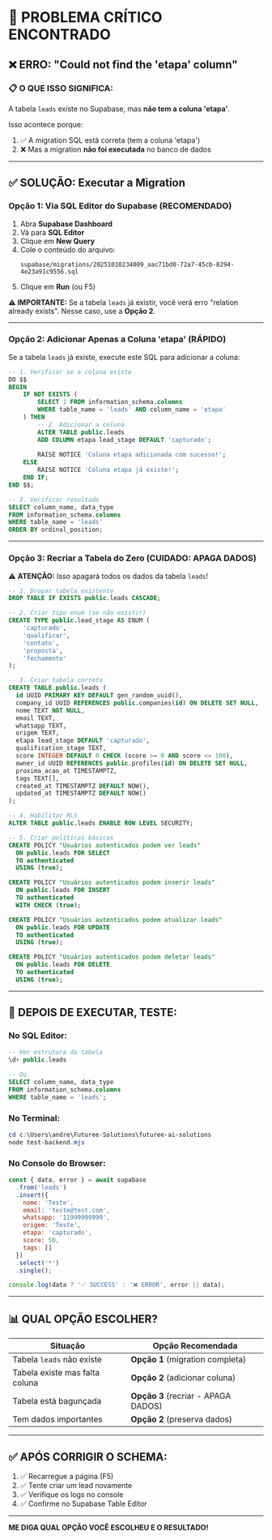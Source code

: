 # 🚨 PROBLEMA CRÍTICO ENCONTRADO

## ❌ ERRO: "Could not find the 'etapa' column"

### 📋 O QUE ISSO SIGNIFICA:
A tabela `leads` existe no Supabase, mas **não tem a coluna 'etapa'**.

Isso acontece porque:
1. ✅ A migration SQL está correta (tem a coluna 'etapa')
2. ❌ Mas a migration **não foi executada** no banco de dados

---

## ✅ SOLUÇÃO: Executar a Migration

### Opção 1: Via SQL Editor do Supabase (RECOMENDADO)

1. Abra **Supabase Dashboard**
2. Vá para **SQL Editor**
3. Clique em **New Query**
4. Cole o conteúdo do arquivo:
   ```
   supabase/migrations/20251010234009_aac71bd0-72a7-45cb-8294-4e23a91c9556.sql
   ```
5. Clique em **Run** (ou F5)

**⚠️ IMPORTANTE:** Se a tabela `leads` já existir, você verá erro "relation already exists". Nesse caso, use a **Opção 2**.

---

### Opção 2: Adicionar Apenas a Coluna 'etapa' (RÁPIDO)

Se a tabela `leads` já existe, execute este SQL para adicionar a coluna:

```sql
-- 1. Verificar se a coluna existe
DO $$ 
BEGIN
    IF NOT EXISTS (
        SELECT 1 FROM information_schema.columns 
        WHERE table_name = 'leads' AND column_name = 'etapa'
    ) THEN
        -- 2. Adicionar a coluna
        ALTER TABLE public.leads 
        ADD COLUMN etapa lead_stage DEFAULT 'capturado';
        
        RAISE NOTICE 'Coluna etapa adicionada com sucesso!';
    ELSE
        RAISE NOTICE 'Coluna etapa já existe!';
    END IF;
END $$;

-- 3. Verificar resultado
SELECT column_name, data_type 
FROM information_schema.columns 
WHERE table_name = 'leads' 
ORDER BY ordinal_position;
```

---

### Opção 3: Recriar a Tabela do Zero (CUIDADO: APAGA DADOS)

⚠️ **ATENÇÃO:** Isso apagará todos os dados da tabela `leads`!

```sql
-- 1. Dropar tabela existente
DROP TABLE IF EXISTS public.leads CASCADE;

-- 2. Criar tipo enum (se não existir)
CREATE TYPE public.lead_stage AS ENUM (
    'capturado', 
    'qualificar', 
    'contato', 
    'proposta', 
    'fechamento'
);

-- 3. Criar tabela correta
CREATE TABLE public.leads (
  id UUID PRIMARY KEY DEFAULT gen_random_uuid(),
  company_id UUID REFERENCES public.companies(id) ON DELETE SET NULL,
  nome TEXT NOT NULL,
  email TEXT,
  whatsapp TEXT,
  origem TEXT,
  etapa lead_stage DEFAULT 'capturado',
  qualification_stage TEXT,
  score INTEGER DEFAULT 0 CHECK (score >= 0 AND score <= 100),
  owner_id UUID REFERENCES public.profiles(id) ON DELETE SET NULL,
  proxima_acao_at TIMESTAMPTZ,
  tags TEXT[],
  created_at TIMESTAMPTZ DEFAULT NOW(),
  updated_at TIMESTAMPTZ DEFAULT NOW()
);

-- 4. Habilitar RLS
ALTER TABLE public.leads ENABLE ROW LEVEL SECURITY;

-- 5. Criar políticas básicas
CREATE POLICY "Usuários autenticados podem ver leads"
  ON public.leads FOR SELECT
  TO authenticated
  USING (true);

CREATE POLICY "Usuários autenticados podem inserir leads"
  ON public.leads FOR INSERT
  TO authenticated
  WITH CHECK (true);

CREATE POLICY "Usuários autenticados podem atualizar leads"
  ON public.leads FOR UPDATE
  TO authenticated
  USING (true);

CREATE POLICY "Usuários autenticados podem deletar leads"
  ON public.leads FOR DELETE
  TO authenticated
  USING (true);
```

---

## 🧪 DEPOIS DE EXECUTAR, TESTE:

### No SQL Editor:
```sql
-- Ver estrutura da tabela
\d+ public.leads

-- Ou
SELECT column_name, data_type 
FROM information_schema.columns 
WHERE table_name = 'leads';
```

### No Terminal:
```powershell
cd c:\Users\andre\Futuree-Solutions\futuree-ai-solutions
node test-backend.mjs
```

### No Console do Browser:
```javascript
const { data, error } = await supabase
  .from('leads')
  .insert({
    nome: 'Teste',
    email: 'teste@test.com',
    whatsapp: '11999999999',
    origem: 'Teste',
    etapa: 'capturado',
    score: 50,
    tags: []
  })
  .select('*')
  .single();

console.log(data ? '✅ SUCCESS' : '❌ ERROR', error || data);
```

---

## 📊 QUAL OPÇÃO ESCOLHER?

| Situação | Opção Recomendada |
|----------|-------------------|
| Tabela `leads` não existe | **Opção 1** (migration completa) |
| Tabela existe mas falta coluna | **Opção 2** (adicionar coluna) |
| Tabela está bagunçada | **Opção 3** (recriar - APAGA DADOS) |
| Tem dados importantes | **Opção 2** (preserva dados) |

---

## ✅ APÓS CORRIGIR O SCHEMA:

1. ✅ Recarregue a página (F5)
2. ✅ Tente criar um lead novamente
3. ✅ Verifique os logs no console
4. ✅ Confirme no Supabase Table Editor

---

**ME DIGA QUAL OPÇÃO VOCÊ ESCOLHEU E O RESULTADO!**

